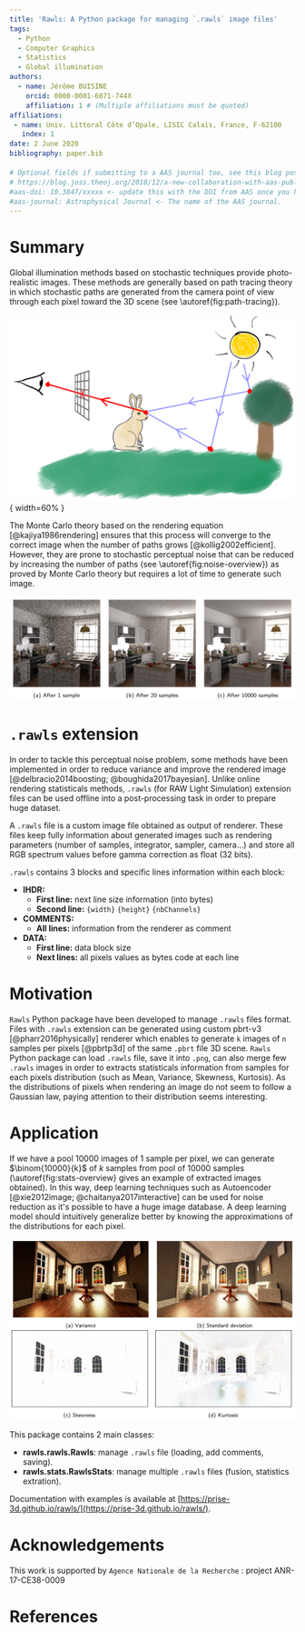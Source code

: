 ```yaml
---
title: 'Rawls: A Python package for managing `.rawls` image files'
tags:
  - Python
  - Computer Graphics
  - Statistics
  - Global illumination
authors:
  - name: Jérôme BUISINE
    orcid: 0000-0001-6071-744X
    affiliation: 1 # (Multiple affiliations must be quoted)
affiliations:
 - name: Univ. Littoral Côte d’Opale, LISIC Calais, France, F-62100
   index: 1
date: 2 June 2020
bibliography: paper.bib

# Optional fields if submitting to a AAS journal too, see this blog post:
# https://blog.joss.theoj.org/2018/12/a-new-collaboration-with-aas-publishing
#aas-doi: 10.3847/xxxxx <- update this with the DOI from AAS once you know it.
#aas-journal: Astrophysical Journal <- The name of the AAS journal.
---
```


# Summary

Global illumination methods based on stochastic techniques provide photo-realistic images. These methods are generally based on path tracing theory in which stochastic paths are generated from the camera point of view through each pixel toward the 3D scene (see \autoref{fig:path-tracing}). 

![Scheme of global illumination rendering of 3D scene.\label{fig:path-tracing}](docs/source/_static/path_tracing.png){ width=60% }

The Monte Carlo theory based on the rendering equation [@kajiya1986rendering] ensures that this process will converge to the correct image when the number of paths grows [@kollig2002efficient]. However, they are prone to stochastic perceptual noise that can be reduced by increasing the number of paths (see \autoref{fig:noise-overview}) as proved by Monte Carlo theory but requires a lot of time to generate such image. 

![Overview of noise evolution during rendering.\label{fig:noise-overview}](docs/source/_static/noise_overview.png)

# `.rawls` extension

In order to tackle this perceptual noise problem, some methods have been implemented in order to reduce variance and improve the rendered image [@delbracio2014boosting; @boughida2017bayesian]. Unlike online rendering statisticals methods, `.rawls` (for RAW Light Simulation) extension files can be used offline into a post-processing task in order to prepare huge dataset.

A `.rawls` file is a custom image file obtained as output of renderer. These files keep fully information about generated images such as rendering parameters (number of samples, integrator, sampler, camera...) and store all RGB spectrum values before gamma correction as float (32 bits).

`.rawls` contains 3 blocks and specific lines information within each block:

- **IHDR:**
    - __First line:__ next line size information (into bytes)
    - __Second line:__ `{width}` `{height}` `{nbChannels}`
- **COMMENTS:**
    - __All lines:__ information from the renderer as comment
- **DATA:**
    - __First line:__ data block size
    - __Next lines:__ all pixels values as bytes code at each line

# Motivation

`Rawls` Python package have been developed to manage `.rawls` files format. Files with `.rawls` extension can be generated using custom pbrt-v3 [@pharr2016physically] renderer which enables to generate `k` images of `n` samples per pixels [@pbrtp3d] of the same `.pbrt` file 3D scene. `Rawls` Python package can load `.rawls` file, save it into `.png`, can also merge few `.rawls` images in order to extracts statisticals information from samples for each pixels distribution (such as Mean, Variance, Skewness, Kurtosis). As the distributions of pixels when rendering an image do not seem to follow a Gaussian law, paying attention to their distribution seems interesting.

# Application

If we have a pool $10000$ images of $1$ sample per pixel, we can generate $\binom{10000}{k}$ of $k$ samples from pool of $10000$ samples (\autoref{fig:stats-overview} gives an example of extracted images obtained). In this way, deep learning techniques such as Autoencoder [@xie2012image; @chaitanya2017interactive] can be used for noise reduction as it's possible to have a huge image database. A deep learning model should intuitively generalize better by knowing the approximations of the distributions for each pixel.

![Extracted statistics from 20 samples ditribution.\label{fig:stats-overview}](docs/source/_static/rawls_stats.png)

This package contains 2 main classes:

- **rawls.rawls.Rawls**: manage `.rawls` file (loading, add comments, saving).
- **rawls.stats.RawlsStats**: manage multiple `.rawls` files (fusion, statistics extration).

Documentation with examples is available at [https://prise-3d.github.io/rawls/](https://prise-3d.github.io/rawls/).

# Acknowledgements

This work is supported by `Agence Nationale de la Recherche` : project ANR-17-CE38-0009

# References